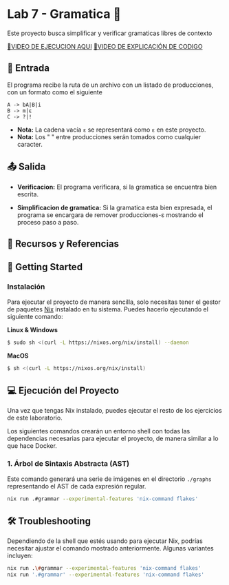 # Lab 7 - Gramatica 🌟

Este proyecto busca simplificar y verificar gramaticas libres de contexto

[🔴VIDEO DE EJECUCION AQUI](https://youtu.be/TqcEflv9wao)
[🔴VIDEO DE EXPLICACIÓN DE CODIGO](https://www.youtube.com/watch?v=RfeBYK0hnwU)

## 📝 Entrada
El programa recibe la ruta de un archivo con un listado de producciones, con un formato como el siguiente
```
A -> bA|B|i
B -> m|ε
C -> ?|!
```
- **Nota:** La cadena vacía `ε` se representará como `ε` en este proyecto.
- **Nota:** Los " " entre producciones serán tomados como cualquier caracter.

## 📤 Salida

- **Verificacion:**
  El programa verificara, si la gramatica se encuentra bien escrita.

- **Simplificacion de gramatica:**
  Si la gramatica esta bien expresada, el programa se encargara de remover producciones-ε mostrando el proceso paso a paso.


## 🔗 Recursos y Referencias

## 🚀 Getting Started

### Instalación

Para ejecutar el proyecto de manera sencilla, solo necesitas tener el gestor de paquetes [Nix](https://nixos.org/download/#nix-install-linux) instalado en tu sistema. Puedes hacerlo ejecutando el siguiente comando:

**Linux & Windows**

```bash
$ sudo sh <(curl -L https://nixos.org/nix/install) --daemon
```

**MacOS**

```bash
$ sh <(curl -L https://nixos.org/nix/install)
```

## 💻 Ejecución del Proyecto
Una vez que tengas Nix instalado, puedes ejecutar el resto de los ejercicios de este laboratorio.

Los siguientes comandos crearán un entorno shell con todas las dependencias necesarias para ejecutar el proyecto, de manera similar a lo que hace Docker.

### 1. Árbol de Sintaxis Abstracta (AST)

Este comando generará una serie de imágenes en el directorio `./graphs` representando el AST de cada expresión regular.

```bash
nix run .#grammar --experimental-features 'nix-command flakes'
```

## 🛠️ Troubleshooting

Dependiendo de la shell que estés usando para ejecutar Nix, podrías necesitar ajustar el comando mostrado anteriormente. Algunas variantes incluyen:

```bash
nix run .\#grammar --experimental-features 'nix-command flakes'
nix run '.#grammar' --experimental-features 'nix-command flakes'
```
